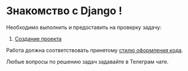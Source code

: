 Знакомство с Django !
===

Необходимо выполнить и предоставить на проверку задачу:

1. [Создание проекта](./first_project/)


Работа должна соответствовать
принятому [стилю оформления кода](https://github.com/netology-code/codestyle/tree/master/python).

Любые вопросы по решению задач задавайте в Телеграм чате.
